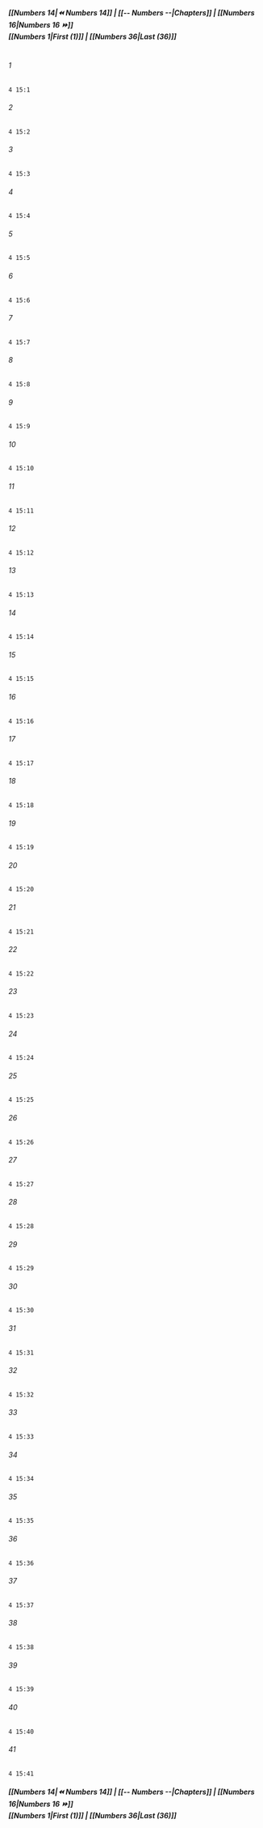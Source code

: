 
##### **[[Numbers 14|⏪ Numbers 14]] | [[-- Numbers --|Chapters]] | [[Numbers 16|Numbers 16 ⏩]]**<br>**[[Numbers 1|First (1)]] | [[Numbers 36|Last (36)]]**<br><br>

###### 1
``` verse
4 15:1
```
###### 2
``` verse
4 15:2
```
###### 3
``` verse
4 15:3
```
###### 4
``` verse
4 15:4
```
###### 5
``` verse
4 15:5
```
###### 6
``` verse
4 15:6
```
###### 7
``` verse
4 15:7
```
###### 8
``` verse
4 15:8
```
###### 9
``` verse
4 15:9
```
###### 10
``` verse
4 15:10
```
###### 11
``` verse
4 15:11
```
###### 12
``` verse
4 15:12
```
###### 13
``` verse
4 15:13
```
###### 14
``` verse
4 15:14
```
###### 15
``` verse
4 15:15
```
###### 16
``` verse
4 15:16
```
###### 17
``` verse
4 15:17
```
###### 18
``` verse
4 15:18
```
###### 19
``` verse
4 15:19
```
###### 20
``` verse
4 15:20
```
###### 21
``` verse
4 15:21
```
###### 22
``` verse
4 15:22
```
###### 23
``` verse
4 15:23
```
###### 24
``` verse
4 15:24
```
###### 25
``` verse
4 15:25
```
###### 26
``` verse
4 15:26
```
###### 27
``` verse
4 15:27
```
###### 28
``` verse
4 15:28
```
###### 29
``` verse
4 15:29
```
###### 30
``` verse
4 15:30
```
###### 31
``` verse
4 15:31
```
###### 32
``` verse
4 15:32
```
###### 33
``` verse
4 15:33
```
###### 34
``` verse
4 15:34
```
###### 35
``` verse
4 15:35
```
###### 36
``` verse
4 15:36
```
###### 37
``` verse
4 15:37
```
###### 38
``` verse
4 15:38
```
###### 39
``` verse
4 15:39
```
###### 40
``` verse
4 15:40
```
###### 41
``` verse
4 15:41
```

##### **[[Numbers 14|⏪ Numbers 14]] | [[-- Numbers --|Chapters]] | [[Numbers 16|Numbers 16 ⏩]]**<br>**[[Numbers 1|First (1)]] | [[Numbers 36|Last (36)]]**
